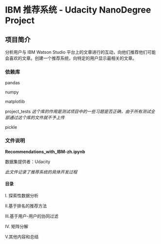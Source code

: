 # IBM 推荐系统 - Udacity NanoDegree Project

## 项目简介
分析用户与 IBM Watson Studio 平台上的文章进行的互动，向他们推荐他们可能会喜欢的文章。创建一个推荐系统，向特定的用户显示最相关的文章。

### 依赖库
pandas 

numpy

matplotlib

project_tests _这个库的作用是测试项目中的一些习题是否正确，由于所有测试全部通过这个库的文件就不予上传_

pickle

### 文件说明
**Recommendations_with_IBM-zh.ipynb**

数据集提供者：Udacity

_此文件记录了推荐系统的具体开发过程_

#### 目录

I. 探索性数据分析

II.基于排名的推荐方法

III.基于用户-用户的协同过滤

IV. 矩阵分解

V.其他内容和总结
